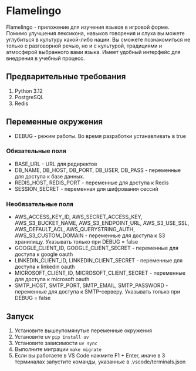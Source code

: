 # Flamelingo

Flamelingo - приложение для изучения языков в игровой форме. Помимо улучшения лексикона, навыков говорения и слуха вы можете углубиться в культуру какой-либо нации. Вы сможете познакомиться не только с разговорной речью, но и с культурой, традициями и атмосферой выбранного вами языка. Имеет удобный интерфейс для внедрения в учебный процесс.

## Предварительные требования

1. Python 3.12
2. PostgreSQL
3. Redis

## Переменные окружения

- DEBUG - режим работы. Во время разработки устанавливать в true

### Обязательные поля

- BASE_URL - URL для редиректов
- DB_NAME, DB_HOST, DB_PORT, DB_USER, DB_PASS - переменные для доступа к базе данных.
- REDIS_HOST, REDIS_PORT - переменные для доступа к Redis
- SESSION_SECRET - переменная для шифрования сессий

### Необязательные поля

- AWS_ACCESS_KEY_ID, AWS_SECRET_ACCESS_KEY, AWS_S3_BUCKET_NAME, AWS_S3_ENDPOINT_URL, AWS_S3_USE_SSL, AWS_DEFAULT_ACL, AWS_QUERYSTRING_AUTH, AWS_S3_CUSTOM_DOMAIN - переменные для доступа к S3 хранилищу. Указывать только при DEBUG = false
- GOOGLE_CLIENT_ID, GOOGLE_CLIENT_SECRET - переменные для доступа к google oauth
- LINKEDIN_CLIENT_ID, LINKEDIN_CLIENT_SECRET - переменные для доступа к linkedin oauth
- MICROSOFT_CLIENT_ID, MICROSOFT_CLIENT_SECRET - переменные для доступа к microsoft oauth
- SMTP_HOST, SMTP_PORT, SMTP_EMAIL, SMTP_PASSWORD - переменные для доступа к SMTP-серверу. Указывать только при DEBUG = false

## Запуск

1. Установите вышеупомянутые переменные окружения
2. Установите uv `pip install uv`
3. Установите зависимости `uv sync`
4. Выполните миграции `make migrate`
5. Если вы работаете в VS Code нажмите F1 + Enter, иначе в 3 терминалах запустите команды, указанные в .vscode/terminals.json
